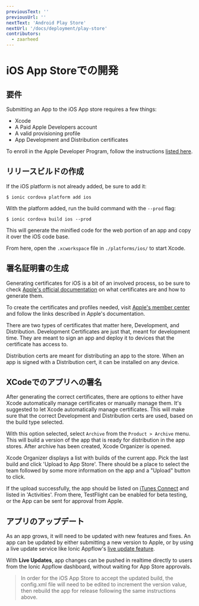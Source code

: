 ```yaml
---
previousText: ''
previousUrl: ''
nextText: 'Android Play Store'
nextUrl: '/docs/deployment/play-store'
contributors:
  - zaarheed
---
```


# iOS App Storeでの開発

## 要件

Submitting an App to the iOS App store requires a few things:

* Xcode
* A Paid Apple Developers account
* A valid provisioning profile
* App Development and Distribution certificates

To enroll in the Apple Developer Program, follow the instructions [listed here](https://developer.apple.com/programs/).

## リリースビルドの作成

If the iOS platform is not already added, be sure to add it:

```shell
$ ionic cordova platform add ios
```

With the platform added, run the build command with the `--prod` flag:

```shell
$ ionic cordova build ios --prod
```

This will generate the minified code for the web portion of an app and copy it over the iOS code base.

From here, open the `.xcworkspace` file in `./platforms/ios/` to start Xcode.

## 署名証明書の生成

Generating certificates for iOS is a bit of an involved process, so be sure to check [Apple's official documentation](https://help.apple.com/xcode/mac/current/#/dev3a05256b8) on what certificates are and how to generate them.

To create the certificates and profiles needed, visit [Apple's member center](https://developer.apple.com/membercenter) and follow the links described in Apple's documentation.

There are two types of certificates that matter here, Development, and Distribution. Development Certificates are just that, meant for development time. They are meant to sign an app and deploy it to devices that the certificate has access to.

Distribution certs are meant for distributing an app to the store. When an app is signed with a Distribution cert, it can be installed on any device.

## XCodeでのアプリへの署名

After generating the correct certificates, there are options to either have Xcode automatically manage certificates or manually manage them. It's suggested to let Xcode automatically manage certificates. This will make sure that the correct Development and Distribution certs are used, based on the build type selected.

With this option selected, select `Archive` from the `Product > Archive` menu. This will build a version of the app that is ready for distribution in the app stores. After archive has been created, Xcode Organizer is opened.

Xcode Organizer displays a list with builds of the current app. Pick the last build and click 'Upload to App Store'.
There should be a place to select the team followed by some more information on the app and a "Upload" button to click.

If the upload successfully, the app should be listed on [iTunes Connect](https://itunesconnect.apple.com) and listed in 'Activities'.
From there, TestFlight can be enabled for beta testing, or the App can be sent for approval from Apple.

## アプリのアップデート

As an app grows, it will need to be updated with new features and fixes.
An app can be updated by either submitting a new version to Apple, or by using a live update service like Ionic Appflow's <a href="https://ionicframework.com/appflow/deploy/intro" target="_blank">live update feature</a>.

With <strong>Live Updates</strong>, app changes can be pushed in realtime directly to users from the Ionic Appflow dashboard, without waiting for App Store approvals.

> In order for the iOS App Store to accept the updated build, the config.xml file will need to be edited to increment the version value, then rebuild the app for release following the same instructions above.
